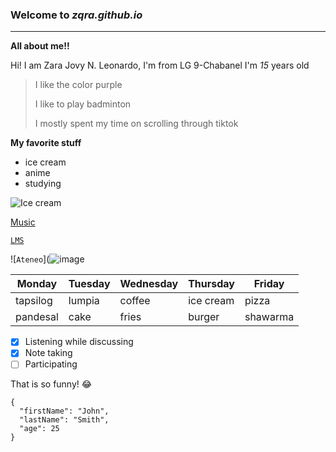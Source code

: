 ### Welcome to *zqra.github.io*
---
**All about me!!**

Hi! I am Zara Jovy N. Leonardo, I'm from LG 9-Chabanel I'm  *15* years old
> I like the color purple
> 
> I like to play badminton
> 
> I mostly spent my time on scrolling through tiktok


**My favorite stuff**
- ice cream
- anime
- studying

![Ice cream](https://www.google.com/url?sa=i&url=https%3A%2F%2Fwww.baking-sense.com%2F2016%2F08%2F07%2Fsweet-corn-ice-cream%2F&psig=AOvVaw0-WYZpEk-T7USCKO0V2YCv&ust=1668645761523000&source=images&cd=vfe&ved=0CBAQjRxqFwoTCJCnkJS8sfsCFQAAAAAdAAAAABAZ)

[Music](https://youtu.be/TEnjgGdjHU0)

[`LMS`](https://jhsportal.adnu.edu.ph)

![`Ateneo`](![image](https://user-images.githubusercontent.com/118236783/202339744-0ed75659-053e-4300-b0a6-3a0a49dc4c48.png)

| Monday | Tuesday | Wednesday | Thursday | Friday |
|--------|---------|-----------|----------|--------|
| tapsilog | lumpia | coffee | ice cream | pizza |
| pandesal | cake | fries | burger | shawarma |



- [x] Listening while discussing
- [x] Note taking
- [ ] Participating

That is so funny! :joy:

```
{
  "firstName": "John",
  "lastName": "Smith",
  "age": 25
}
```
